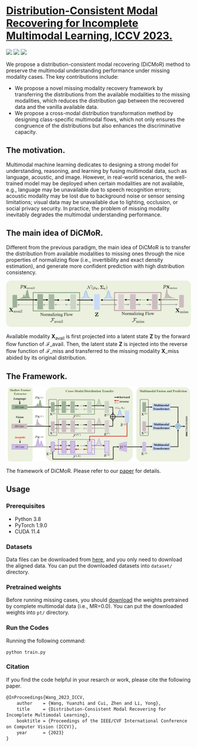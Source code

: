 # [Distribution-Consistent Modal Recovering for Incomplete Multimodal Learning, ICCV 2023.](https://openaccess.thecvf.com/content/ICCV2023/html/Wang_Distribution-Consistent_Modal_Recovering_for_Incomplete_Multimodal_Learning_ICCV_2023_paper.html)

![](https://img.shields.io/badge/Platform-PyTorch-blue)
![](https://img.shields.io/badge/Language-Python-{green}.svg)
![](https://img.shields.io/npm/l/express.svg)

We propose a distribution-consistent modal recovering (DiCMoR) method to preserve the multimodal understanding performance under missing modality cases. The key contributions include:
- We propose a novel missing modality recovery framework by transferring the distributions from the available modalities to the missing modalities, which reduces the distribution gap between the recovered data and the vanilla available data.
- We propose a cross-modal distribution transformation method by designing class-specific multimodal flows, which not only ensures the congruence of the distributions but also enhances the discriminative capacity.

## The motivation.
Multimodal machine learning dedicates to designing a strong model for understanding, reasoning, and learning by fusing multimodal data, such as language, acoustic, and image. However, in real-world scenarios, the well-trained model may be deployed when certain modalities are not available, e.g., language may be unavailable due to speech recognition errors; acoustic modality may be lost due to background noise or sensor sensing limitations; visual data may be unavailable due to lighting, occlusion, or social privacy security. In practice, the problem of missing modality inevitably degrades the multimodal understanding performance.

## The main idea of DiCMoR.

Different from the previous paradigm, the main idea of DiCMoR is to transfer the distribution from available modalities to missing ones through the nice properties of normalizing flow (i.e., invertibility and exact density estimation), and generate more confident prediction with high distribution consistency.

![](main_idea.png)

Available modality $\mathbf{X}_{\text{avail}}$ is first projected into a latent state $\mathbf{Z}$ by the forward flow function of $\mathcal{F}\_{\text{avail}}$. Then, the latent state $\mathbf{Z}$ is injected into the reverse flow function of $\mathcal{F}\_{\text{miss}}$ and transferred to the missing modality $\mathbf{X}\_{\text{miss}}$ abided by its original distribution.

## The Framework.

![](figure2.png)

The framework of DiCMoR. Please refer to our [paper](https://openaccess.thecvf.com/content/ICCV2023/html/Wang_Distribution-Consistent_Modal_Recovering_for_Incomplete_Multimodal_Learning_ICCV_2023_paper.html) for details.

## Usage

### Prerequisites
- Python 3.8
- PyTorch 1.9.0
- CUDA 11.4

### Datasets
Data files can be downloaded from [here](https://drive.google.com/drive/folders/1BBadVSptOe4h8TWchkhWZRLJw8YG_aEi), and you only need to download the aligned data. 
You can put the downloaded datasets into `dataset/` directory.

### Pretrained weights
Before running missing cases, you should [download](https://drive.google.com/drive/folders/1RatqmN6W7yagq195d8WWdN_TK0ctt2pI?usp=drive_link) the weights pretrained by complete multimodal data (i.e., MR=0.0).
You can put the downloaded weights into `pt/` directory.

### Run the Codes
Running the following command:
```
python train.py
```

### Citation
If you find the code helpful in your resarch or work, please cite the following paper.
```
@InProceedings{Wang_2023_ICCV,
    author    = {Wang, Yuanzhi and Cui, Zhen and Li, Yong},
    title     = {Distribution-Consistent Modal Recovering for Incomplete Multimodal Learning},
    booktitle = {Proceedings of the IEEE/CVF International Conference on Computer Vision (ICCV)},
    year      = {2023}
}
```

